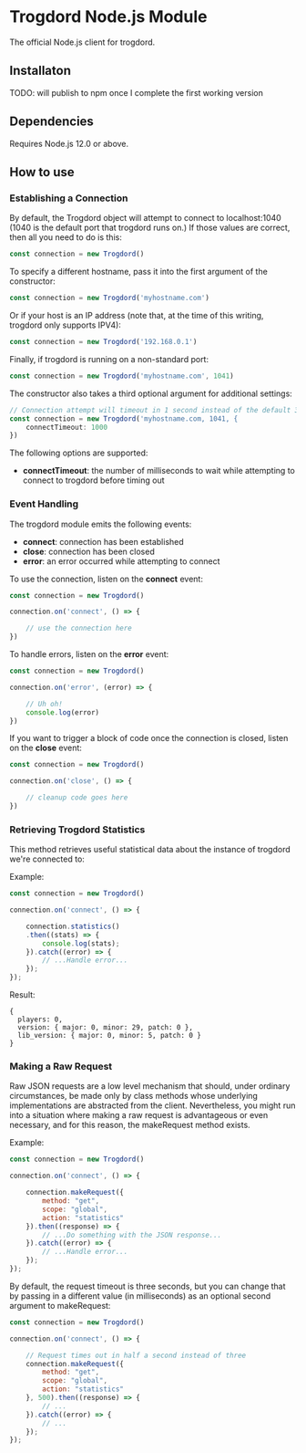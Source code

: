 # Trogdord Node.js Module

The official Node.js client for trogdord.

## Installaton

TODO: will publish to npm once I complete the first working version

## Dependencies

Requires Node.js 12.0 or above.

## How to use

### Establishing a Connection

By default, the Trogdord object will attempt to connect to localhost:1040 (1040 is the default port that trogdord runs on.) If those values are correct, then all you need to do is this:

```javascript
const connection = new Trogdord()
```

To specify a different hostname, pass it into the first argument of the constructor:

```javascript
const connection = new Trogdord('myhostname.com')
```

Or if your host is an IP address (note that, at the time of this writing, trogdord only supports IPV4):

```javascript
const connection = new Trogdord('192.168.0.1')
```

Finally, if trogdord is running on a non-standard port:

```javascript
const connection = new Trogdord('myhostname.com', 1041)
```

The constructor also takes a third optional argument for additional settings:

```javascript
// Connection attempt will timeout in 1 second instead of the default 3.
const connection = new Trogdord('myhostname.com, 1041, {
	connectTimeout: 1000
})
```

The following options are supported:

* **connectTimeout**: the number of milliseconds to wait while attempting to connect to trogdord before timing out

### Event Handling

The trogdord module emits the following events:

* **connect**: connection has been established
* **close**: connection has been closed
* **error**: an error occurred while attempting to connect

To use the connection, listen on the **connect** event:

```javascript
const connection = new Trogdord()

connection.on('connect', () => {

	// use the connection here
})
```

To handle errors, listen on the **error** event:

```javascript
const connection = new Trogdord()

connection.on('error', (error) => {

	// Uh oh!
	console.log(error) 
})
```

If you want to trigger a block of code once the connection is closed, listen on the **close** event:

```javascript
const connection = new Trogdord()

connection.on('close', () => {

	// cleanup code goes here
})
```

### Retrieving Trogdord Statistics

This method retrieves useful statistical data about the instance of trogdord we're connected to:

Example:

```javascript
const connection = new Trogdord()

connection.on('connect', () => {

	connection.statistics()
	.then((stats) => {
		console.log(stats);
	}).catch((error) => {
		// ...Handle error...
	});
});
```

Result:

```
{
  players: 0,
  version: { major: 0, minor: 29, patch: 0 },
  lib_version: { major: 0, minor: 5, patch: 0 }
}
```

### Making a Raw Request

Raw JSON requests are a low level mechanism that should, under ordinary circumstances, be made only by class methods whose underlying implementations are abstracted from the client. Nevertheless, you might run into a situation where making a raw request is advantageous or even necessary, and for this reason, the makeRequest method exists.

Example:

```javascript
const connection = new Trogdord()

connection.on('connect', () => {

	connection.makeRequest({
		method: "get",
		scope: "global",
		action: "statistics"
	}).then((response) => {
		// ...Do something with the JSON response...
	}).catch((error) => {
		// ...Handle error...
	});
});
```

By default, the request timeout is three seconds, but you can change that by passing in a different value (in milliseconds) as an optional second argument to makeRequest:

```javascript
const connection = new Trogdord()

connection.on('connect', () => {

	// Request times out in half a second instead of three
	connection.makeRequest({
		method: "get",
		scope: "global",
		action: "statistics"
	}, 500).then((response) => {
		// ...
	}).catch((error) => {
		// ...
	});
});
```